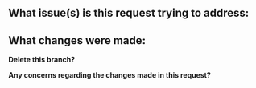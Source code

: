 **What issue(s) is this request trying to address:**
- 

**What changes were made:**
- 

**Delete this branch?**

**Any concerns regarding the changes made in this request?**
